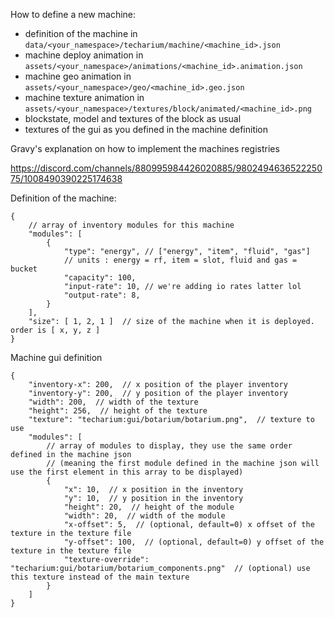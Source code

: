 
How to define a new machine:
- definition of the machine in `data/<your_namespace>/techarium/machine/<machine_id>.json`
- machine deploy animation in `assets/<your_namespace>/animations/<machine_id>.animation.json`
- machine geo animation in `assets/<your_namespace>/geo/<machine_id>.geo.json`
- machine texture animation in `assets/<your_namespace>/textures/block/animated/<machine_id>.png`
- blockstate, model and textures of the block as usual
- textures of the gui as you defined in the machine definition

Gravy's explanation on how to implement the machines registries

https://discord.com/channels/880995984426020885/980249463652225075/1008490390225174638

Definition of the machine:
```json5
{
	// array of inventory modules for this machine
	"modules": [
		{
			"type": "energy", // ["energy", "item", "fluid", "gas"]
			// units : energy = rf, item = slot, fluid and gas = bucket
			"capacity": 100, 
            "input-rate": 10, // we're adding io rates latter lol
            "output-rate": 8,
		}
	],
	"size": [ 1, 2, 1 ]  // size of the machine when it is deployed. order is [ x, y, z ]
}
```

Machine gui definition

```json5
{
	"inventory-x": 200,  // x position of the player inventory
	"inventory-y": 200,  // y position of the player inventory
	"width": 200,  // width of the texture
	"height": 256,  // height of the texture
	"texture": "techarium:gui/botarium/botarium.png",  // texture to use
	"modules": [
		// array of modules to display, they use the same order defined in the machine json
		// (meaning the first module defined in the machine json will use the first element in this array to be displayed)
		{
			"x": 10,  // x position in the inventory
			"y": 10,  // y position in the inventory
			"height": 20,  // height of the module
			"width": 20,  // width of the module
			"x-offset": 5,  // (optional, default=0) x offset of the texture in the texture file
			"y-offset": 100,  // (optional, default=0) y offset of the texture in the texture file
			"texture-override": "techarium:gui/botarium/botarium_components.png"  // (optional) use this texture instead of the main texture
		}
	]
}
```
